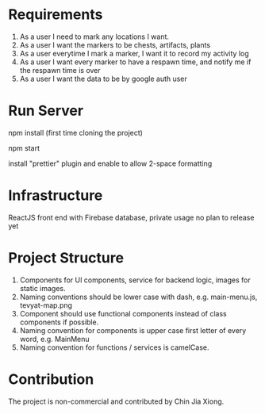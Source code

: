 # Requirements

1. As a user I need to mark any locations I want.
2. As a user I want the markers to be chests, artifacts, plants
3. As a user everytime I mark a marker, I want it to record my activity log
4. As a user I want every marker to have a respawn time, and notify me if the respawn time is over
5. As a user I want the data to be by google auth user

# Run Server

npm install (first time cloning the project)

npm start

install "prettier" plugin and enable to allow 2-space formatting

# Infrastructure

ReactJS front end with Firebase database, private usage no plan to release yet

# Project Structure

1. Components for UI components, service for backend logic, images for static images.
2. Naming conventions should be lower case with dash, e.g. main-menu.js, tevyat-map.png
3. Component should use functional components instead of class components if possible.
4. Naming convention for components is upper case first letter of every word, e.g. MainMenu
5. Naming convention for functions / services is camelCase.

# Contribution

The project is non-commercial and contributed by Chin Jia Xiong.
